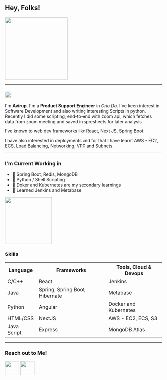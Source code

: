 <h2> Hey, Folks! </h2> <img src="https://github.com/TheDudeThatCode/TheDudeThatCode/blob/master/Assets/Developer.gif?raw=true" width="200px" height="200px">
<hr>
<h3><img src="https://github.com/TheDudeThatCode/TheDudeThatCode/blob/master/Assets/Hi.gif?raw=true" width="20px" height="20px"></h3>
<p> I'm <b>Avirup</b>. I'm a <b>Product Support Engineer</b> in <em>Crio.Do</em>. I've keen interest in Software Development and also writing interesting Scripts in python. Recently I did some scripting, end-to-end with zoom api, which fetches data from zoom meeting and saved in spresheets for later analysis  </p>
<p>I've known to web dev frameworks like React, Next JS, Spring Boot. </p>
<p>I have also interested in deployments and for that I have learnt AWS - EC2, ECS, Load Balancing, Networking, VPC and Subnets.</p>
<hr>
<!-- <img src="https://media.giphy.com/media/ifN67Qqry3nZ6OQbx0/giphy.gif" width="400px; height="400px" alt="Markdown Monster icon"> -->
<h3>I'm Current Working in</h3>
<ul>
  <li>🌱 Spring Boot, Redis, MongoDB</li>
  <li>🌱 Python / Shell Scripting</li>
  <li>👯 Doker and Kubernetes are my secondary learnings</li>
  <li>👯 Learned Jenkins and Metabase </li>
</ul>
<img src="https://camo.githubusercontent.com/557146581556b92fff91d5056176e44185fb63ff/68747470733a2f2f6d656469612e67697068792e636f6d2f6d656469612f4c384b36326954446b7a4758362f67697068792e676966" "width= "150px" height="150px">
<h3>Skills</h3>
<table>
  <tr>
    <th>Language</th>
    <th>Frameworks</th>
    <th>Tools, Cloud & Devops</th>
  </tr>
   <tr>
    <td>C/C++</td>
    <td>React</td>
    <td>Jenkins</td>
  </tr>
  <tr>
    <td>Java</td>
    <td>Spring, Spring Boot, Hibernate</td>
    <td>Metabase</td>
  </tr> 
  <tr>
    <td>Python</td>
    <td>Angular</td>
    <td>Docker and Kubernetes</td>
  </tr> 
  <tr>
    <td>HTML/CSS</td>
    <td>NextJS</td>
    <td>AWS - EC2, ECS, S3</td>
  </tr>
  <tr>
    <td>Java Script</td>
    <td>Express</td>
    <td>MongoDB Atlas</td>
  </tr>
</table>
 <hr>  
<h3>Reach out to Me!</h3>
<a href="https://www.facebook.com/avirup49/"><img src="https://i0.wp.com/www.kansasbuckskin.com/wp-content/uploads/2018/05/Facebook-PNG-Image-38915.png?fit=512%2C512" "width= "50px" height="45px"></a>
<a href="https://www.linkedin.com/in/avirup-mondal-0ba746151"><img src="https://180dc.org/wp-content/uploads/2020/01/Linkedin-logo-1-550x550-300x300.png" "width= "40px" height="45px"></a>
